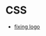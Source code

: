 # CSS

-    [fixing logo](https://www.instagram.com/reel/C14T3f9v0p2/?utm_source=ig_web_copy_link&igsh=MzRlODBiNWFlZA==)
